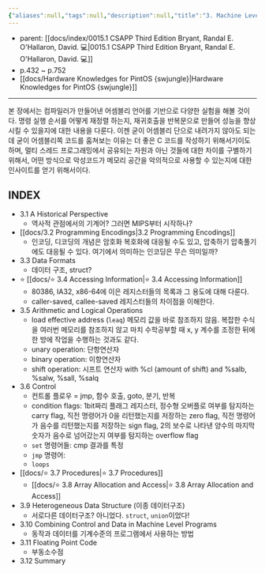 ```yaml
---
{"aliases":null,"tags":null,"description":null,"title":"3. Machine Level Representation of Programs {CSAPP}","created":"2023-08-30T17:46:31","updated":"2023-10-03T21:40:40","dg-publish":true,"permalink":"/docs/3. Machine Level Representation of Programs {CSAPP}/","dgPassFrontmatter":true}
---
```


- parent: [[docs/index/0015.1 CSAPP Third Edition Bryant, Randal E. O'Hallaron, David. 💻\|0015.1 CSAPP Third Edition Bryant, Randal E. O'Hallaron, David. 💻]]
- p.432 ~ p.752
- [[docs/Hardware Knowledges for PintOS {swjungle}\|Hardware Knowledges for PintOS {swjungle}]]
___
본 장에서는 컴파일러가 만들어낸 어셈블리 언어를 기반으로 다양한 실험을 해볼 것이다. 명령 실행 순서를 어떻게 재정렬 하는지, 재귀호출을 반복문으로 만들어 성능을 향상시킬 수 있을지에 대한 내용을 다룬다. 이젠 굳이 어셈블리 단으로 내려가지 않아도 되는데 굳이 어셈블리쪽 코드를 훔쳐보는 이유는 더 좋은 C 코드를 작성하기 위해서기이도 하며, 멀티 스레드 프로그래밍에서 공유되는 자원과 아닌 것들에 대한 차이를 구별하기 위해서, 어떤 방식으로 악성코드가 메모리 공간을 악의적으로 사용할 수 있는지에 대한 인사이트를 얻기 위해서이다.

## INDEX

- 3.1 A Historical Perspective
	- 역사적 관점에서의 기계어? 그러면 MIPS부터 시작하나?
- [[docs/3.2 Programming Encodings\|3.2 Programming Encodings]]
	- 인코딩, 디코딩의 개념은 암호화 복호화에 대응될 수도 있고, 압축하기 압축풀기에도 대응될 수 있다. 여기에서 의미하는 인코딩은 무슨 의미일까?
- 3.3 Data Formats
	- 데이터 구조, struct?
- ⭐️ [[docs/⭐️ 3.4 Accessing Information\|⭐️ 3.4 Accessing Information]]
	- 80386, IA32, x86-64에 이은 레지스터들의 목록과 그 용도에 대해 다룬다.
	- caller-saved, callee-saved 레지스터들의 차이점을 이해한다.
- 3.5 Arithmetic and Logical Operations
	- load effective address (`leaq`) 메모리 값을 바로 참조하지 않음. 복잡한 수식을 여러번 메모리를 참조하지 않고 마치 수학공부할 때 x, y 계수를 조정한 뒤에 한 방에 작업을 수행하는 것과도 같다.
	- unary operation: 단항연산자
	- binary operation: 이항연산자
	- shift operation: 시프트 연산자 with %cl (amount of shift) and %salb, %salw, %sall, %salq
- 3.6 Control
	- 컨트롤 플로우 = jmp, 함수 호출, goto, 분기, 반복
	- condition flags: 1bit짜리 플래그 레지스터, 정수형 오버플로 여부를 탐지하는 carry flag, 직전 명령어가 0을 리턴했는지를 저장하는 zero flag, 직전 명령어가 음수를 리턴했는지를 저장하는 sign flag, 2의 보수로 나타낸 양수의 마지막 숫자가 음수로 넘어갔는지 여부를 탐지하는 overflow flag
	- `set` 명령어들: cmp 결과를 특정 
	- `jmp` 명령어: 
	- `loops`
- [[docs/⭐️ 3.7 Procedures\|⭐️ 3.7 Procedures]]
	- [[docs/⭐️ 3.8 Array Allocation and Access\|⭐️ 3.8 Array Allocation and Access]]
- 3.9 Heterogeneous Data Structure (이종 데이터구조)
	- 서로다른 데이터구조? 아니었다. `struct`, `union`이었다!
- 3.10 Combining Control and Data in Machine Level Programs
	- 동작과 데이터를 기계수준의 프로그램에서 사용하는 방법
- 3.11 Floating Point Code
	- 부동소수점
- 3.12 Summary
